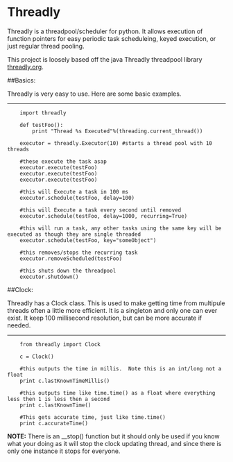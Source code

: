 # Threadly

Threadly is a threadpool/scheduler for python.  It allows execution of function pointers for easy periodic task scheduleing, keyed execution, or just regular thread pooling.

This project is loosely based off the java Threadly threadpool library [threadly.org](http://threadly.org).

##Basics:


Threadly is very easy to use.  Here are some basic examples.

----

        import threadly

        def testFoo():
            print "Thread %s Executed"%(threading.current_thread())

        executor = threadly.Executor(10) #starts a thread pool with 10 threads

        #these execute the task asap
        executor.execute(testFoo)
        executor.execute(testFoo)
        executor.execute(testFoo)

        #this will Execute a task in 100 ms
        executor.schedule(testFoo, delay=100)

        #this will Execute a task every second until removed
        executor.schedule(testFoo, delay=1000, recurring=True)

        #this will run a task, any other tasks using the same key will be executed as though they are single threaded
        executor.schedule(testFoo, key="someObject")

        #this removes/stops the recurring task
        executor.removeScheduled(testFoo)

        #this shuts down the threadpool
        executor.shutdown()


##Clock:

Threadly has a Clock class.  This is used to make getting time from multipule threads often a little more efficient. It is a singleton and only one can ever exist.  It keep 100 millisecond resolution, but can be more accurate if needed.

----

        from threadly import Clock
        
        c = Clock()
        
        #this outputs the time in millis.  Note this is an int/long not a float
        print c.lastKnownTimeMillis()
        
        #this outputs time like time.time() as a float where everything less then 1 is less then a second
        print c.lastKnownTime()
        
        #This gets accurate time, just like time.time()
        print c.accurateTime()
        
        
__NOTE:__ There is an __stop() function but it should only be used if you know what your doing as it will stop the clock updating thread, and since there is only one instance it stops for everyone.
